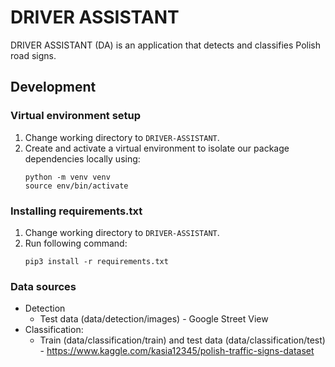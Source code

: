 # DRIVER ASSISTANT
DRIVER ASSISTANT (DA) is an application that detects and classifies Polish road signs.
## Development

### Virtual environment setup
1. Change working directory to `DRIVER-ASSISTANT`.
2. Create and activate a virtual environment to isolate our package dependencies locally using:
   ```
   python -m venv venv
   source env/bin/activate
   ```
### Installing requirements.txt
1. Change working directory to `DRIVER-ASSISTANT`.
2. Run following command:
   ```
   pip3 install -r requirements.txt
   ```
   
### Data sources
* Detection
    * Test data (data/detection/images) - Google Street View
* Classification: 
    * Train (data/classification/train) and test data (data/classification/test) - https://www.kaggle.com/kasia12345/polish-traffic-signs-dataset
